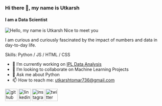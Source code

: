 ### Hi there 👋, my name is Utkarsh
#### I am a Data Scientist
![Hello, my name is Utkarsh  Nice to meet you](https://user-images.githubusercontent.com/54865380/146643603-ad08fa0b-ec70-467f-9d1e-3fee15d2bb48.png)

I am curious and curiously fascinated by the impact of numbers and data in day-to-day life.

Skills: Python / JS / HTML / CSS

- 🔭 I’m currently working on [IPL Data Analysis](https://github.com/Utkarsh736/IPL_Data_Analysis) 
- 👯 I’m looking to collaborate on Machine Learning Projects 
- 💬 Ask me about Python 
- 📫 How to reach me: utkarshtomar736@gmail.com 


[<img src='https://cdn.jsdelivr.net/npm/simple-icons@3.0.1/icons/github.svg' alt='github' height='40'>](https://github.com/Utkarsh736)  [<img src='https://cdn.jsdelivr.net/npm/simple-icons@3.0.1/icons/linkedin.svg' alt='linkedin' height='40'>](https://www.linkedin.com/in/utkarsh736//)  [<img src='https://cdn.jsdelivr.net/npm/simple-icons@3.0.1/icons/instagram.svg' alt='instagram' height='40'>](https://www.instagram.com/utkarsh_1177//)  [<img src='https://cdn.jsdelivr.net/npm/simple-icons@3.0.1/icons/twitter.svg' alt='twitter' height='40'>](https://twitter.com/UtkarshTomar11)  

